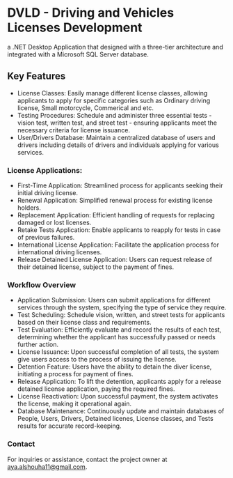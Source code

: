 # DVLD - Driving and Vehicles Licenses Development
a .NET Desktop Application that designed with a three-tier architecture and integrated with a Microsoft SQL Server database.

## Key Features
 - License Classes: Easily manage different license classes, allowing applicants to apply for specific categories such as Ordinary driving license, Small motorcycle, Commerical and etc.
- Testing Procedures: Schedule and administer three essential tests - vision test, written test, and street test - ensuring applicants meet the necessary criteria for license issuance.
- User/Drivers Database: Maintain a centralized database of users and drivers including details of drivers and individuals applying for various services.

### License Applications:
- First-Time Application: Streamlined process for applicants seeking their initial driving license.
- Renewal Application: Simplified renewal process for existing license holders.
- Replacement Application: Efficient handling of requests for replacing damaged or lost licenses.
- Retake Tests Application: Enable applicants to reapply for tests in case of previous failures.
- International License Application: Facilitate the application process for international driving licenses.
- Release Detained License Application: Users can request  release of their detained license, subject to the payment of fines.

### Workflow Overview
- Application Submission: Users can submit applications for different services through the system, specifying the type of service they require.
- Test Scheduling: Schedule vision, written, and street tests for applicants based on their license class and requirements.
- Test Evaluation: Efficiently evaluate and record the results of each test, determining whether the applicant has successfully passed or needs further action.
- License Issuance: Upon successful completion of all tests, the system give users access to the process of issuing the license.
- Detention Feature: Users have the ability to detain the diver license, initiating a process for payment of fines.
- Release Application: To lift the detention, applicants apply for a release detained license application, paying the required fines.
- License Reactivation: Upon successful payment, the system activates the license, making it operational again.
- Database Maintenance: Continuously update and maintain databases of People, Users, Drivers, Detained licenes, License classes, and Tests results for accurate record-keeping.

### Contact
For inquiries or assistance, contact the project owner at aya.alshouha11@gmail.com.
